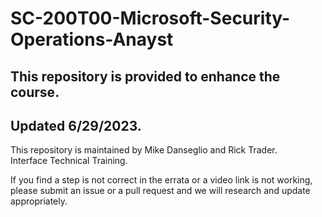 # SC-200T00-Microsoft-Security-Operations-Anayst
 
## This repository is provided to enhance the course.
## Updated 6/29/2023.

This repository is maintained by Mike Danseglio and Rick Trader.<br>
Interface Technical Training.<br>

If you find a step is not correct in the errata or a video link is not working, please submit an issue or a pull request and we will research and update appropriately.<br>